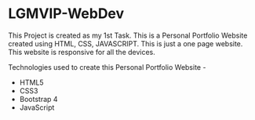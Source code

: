 # LGMVIP-WebDev
  This Project is created as my 1st Task.
 This is a Personal Portfolio Website created using HTML, CSS, JAVASCRIPT. This is just a one page website. This website is responsive for all the devices.
 
 Technologies used to create this Personal Portfolio Website -
  - HTML5
  - CSS3
  - Bootstrap 4
  - JavaScript
